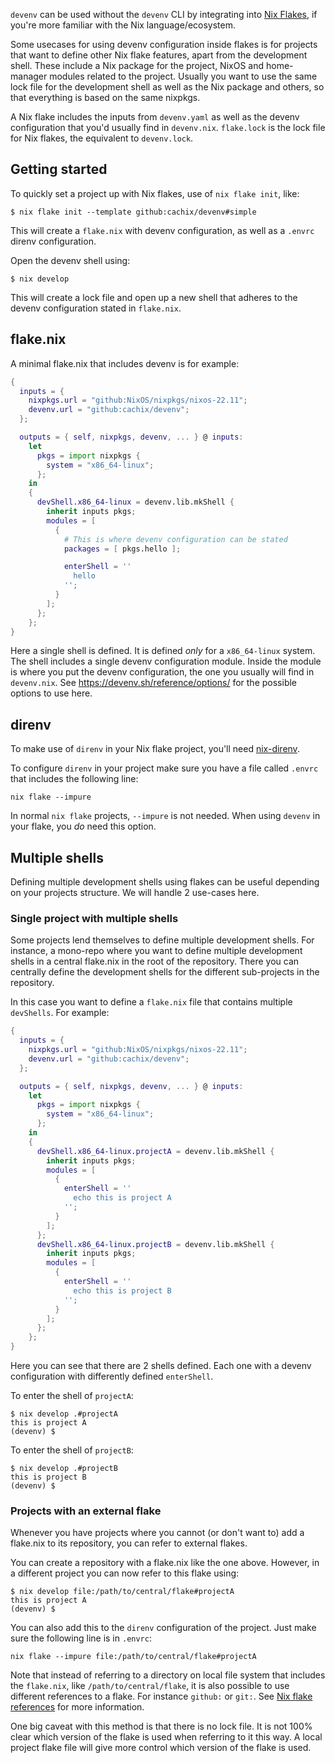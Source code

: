 `devenv` can be used without the `devenv` CLI by integrating into [Nix Flakes](https://www.tweag.io/blog/2020-05-25-flakes/), if you're more familiar with the Nix language/ecosystem.

Some usecases for using devenv configuration inside flakes is for projects that want to define other Nix flake features, apart from the development shell.
These include a Nix package for the project, NixOS and home-manager modules related to the project.
Usually you want to use the same lock file for the development shell as well as the Nix package and others, so that everything is based on the same nixpkgs.

A Nix flake includes the inputs from `devenv.yaml` as well as the devenv configuration that you'd usually find in `devenv.nix`. `flake.lock` is the lock file for Nix flakes, the equivalent to `devenv.lock`.

## Getting started

To quickly set a project up with Nix flakes, use of `nix flake init`, like:

```console
$ nix flake init --template github:cachix/devenv#simple
```

This will create a `flake.nix` with devenv configuration, as well as a `.envrc` direnv configuration.

Open the devenv shell using:

```console
$ nix develop
```

This will create a lock file and open up a new shell that adheres to the devenv configuration stated in `flake.nix`.

## flake.nix

A minimal flake.nix that includes devenv is for example:

```nix
{
  inputs = {
    nixpkgs.url = "github:NixOS/nixpkgs/nixos-22.11";
    devenv.url = "github:cachix/devenv";
  };

  outputs = { self, nixpkgs, devenv, ... } @ inputs:
    let
      pkgs = import nixpkgs {
        system = "x86_64-linux";
      };
    in
    {
      devShell.x86_64-linux = devenv.lib.mkShell {
        inherit inputs pkgs;
        modules = [
          {
            # This is where devenv configuration can be stated
            packages = [ pkgs.hello ];

            enterShell = ''
              hello
            '';
          }
        ];
      };
    };
}
```

Here a single shell is defined. It is defined _only_ for a `x86_64-linux` system. The shell includes a single devenv configuration module.
Inside the module is where you put the devenv configuration, the one you usually will find in `devenv.nix`. See https://devenv.sh/reference/options/ for the possible options to use here.

## direnv

To make use of `direnv` in your Nix flake project, you'll need [nix-direnv](https://github.com/nix-community/nix-direnv).

To configure `direnv` in your project make sure you have a file called `.envrc` that includes the following line:

```text
nix flake --impure
```

In normal `nix flake` projects, `--impure` is not needed. When using `devenv` in your flake, you _do_ need this option.

## Multiple shells

Defining multiple development shells using flakes can be useful depending on your projects structure. We will handle 2 use-cases here.

### Single project with multiple shells

Some projects lend themselves to define multiple development shells. For instance, a mono-repo where you want to define multiple development shells in a central flake.nix in the root of the repository. There you can centrally define the development shells for the different sub-projects in the repository.

In this case you want to define a `flake.nix` file that contains multiple `devShells`. For example:

```nix
{
  inputs = {
    nixpkgs.url = "github:NixOS/nixpkgs/nixos-22.11";
    devenv.url = "github:cachix/devenv";
  };

  outputs = { self, nixpkgs, devenv, ... } @ inputs:
    let
      pkgs = import nixpkgs {
        system = "x86_64-linux";
      };
    in
    {
      devShell.x86_64-linux.projectA = devenv.lib.mkShell {
        inherit inputs pkgs;
        modules = [
          {
            enterShell = ''
              echo this is project A
            '';
          }
        ];
      };
      devShell.x86_64-linux.projectB = devenv.lib.mkShell {
        inherit inputs pkgs;
        modules = [
          {
            enterShell = ''
              echo this is project B
            '';
          }
        ];
      };
    };
}
```

Here you can see that there are 2 shells defined. Each one with a devenv configuration with differently defined `enterShell`.

To enter the shell of `projectA`:

```console
$ nix develop .#projectA
this is project A
(devenv) $ 
```

To enter the shell of `projectB`:

```console
$ nix develop .#projectB
this is project B
(devenv) $ 
```

### Projects with an external flake

Whenever you have projects where you cannot (or don't want to) add a flake.nix to its repository, you can refer to external flakes.

You can create a repository with a flake.nix like the one above. However, in a different project you can now refer to this flake using:

```console
$ nix develop file:/path/to/central/flake#projectA
this is project A
(devenv) $ 
```

You can also add this to the `direnv` configuration of the project. Just make sure the following line is in `.envrc`:

```text
nix flake --impure file:/path/to/central/flake#projectA
```

Note that instead of referring to a directory on local file system that includes the `flake.nix`, like `/path/to/central/flake`, it is also possible to use different references to a flake. For instance `github:` or `git:`. See [Nix flake references](https://nixos.org/manual/nix/stable/command-ref/new-cli/nix3-flake.html#flake-references) for more information.

One big caveat with this method is that there is no lock file. It is not 100% clear which version of the flake is used when referring to it this way. A local project flake file will give more control which version of the flake is used.
